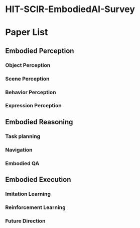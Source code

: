 # HIT-SCIR-EmbodiedAI-Survey

# Paper List

## Embodied Perception

### Object Perception

### Scene Perception

### Behavior Perception

### Expression Perception

## Embodied Reasoning

### Task planning

### Navigation

### Embodied QA

## Embodied Execution

### Imitation Learning

### Reinforcement Learning

### Future Direction
